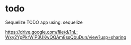 # todo
Sequelize TODO app 
using: sequelize

https://drive.google.com/file/d/1nL-Wxy2YpPkrWlP3UKwQQAm8ssQbuDun/view?usp=sharing
